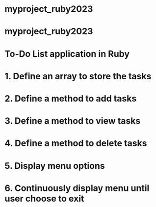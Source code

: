 # myproject_ruby2023
# myproject_ruby2023

# To-Do List application in Ruby

# 1. Define an array to store the tasks
# 2. Define a method to add tasks
# 3. Define a method to view tasks
# 4. Define a method to delete tasks
# 5. Display menu options
# 6. Continuously display menu until user choose to exit
